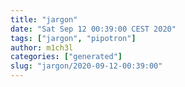 ```yaml
---
title: "jargon"
date: "Sat Sep 12 00:39:00 CEST 2020"
tags: ["jargon", "pipotron"]
author: m1ch3l
categories: ["generated"]
slug: "jargon/2020-09-12-00:39:00"
---
```



